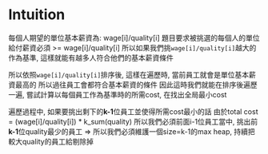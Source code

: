 # Intuition

每個人期望的單位基本薪資為: wage[i]/quality[i]
題目要求被挑選的每個人的單位給付薪資必須 >= wage[i]/quality[i]
所以如果我們挑`wage[i]/quality[i]`越大的作為基準, 這樣就能有越多人符合他們的基本薪資條件

所以依照`wage[i]/quality[i]`排序後, 這樣在遍歷時, 當前員工就會是單位基本薪資最高的
所以過往員工會都符合基本薪資的條件
因此這時我們就能在排序後遍歷一遍, 嘗試計算以每個員工作為基準時的所需cost, 在找出全局最小cost

遍歷過程中, 如果要挑出剩下的**k-1**位員工並使得所需cost最小的話
由於total cost = (wage[i]/quality[i]) * k_sum(quality)
所以我們必須前面i-1位員工當中, 挑出前**k-1**位quality最少的員工
=> 所以我們必須維護一個size=k-1的max heap, 持續把較大quality的員工給剔除掉
